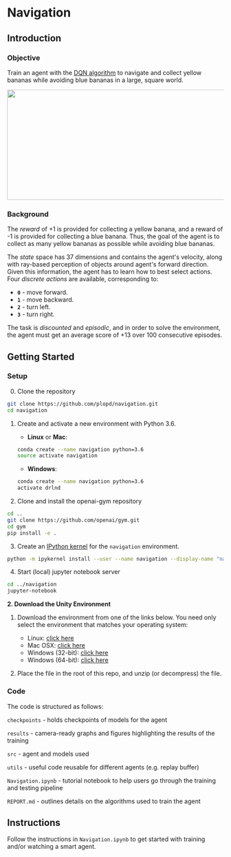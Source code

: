 [//]: # (Image References)

# Navigation

## Introduction

### Objective

Train an agent with the [DQN algorithm](https://storage.googleapis.com/deepmind-media/dqn/DQNNaturePaper.pdf) to navigate and collect yellow bananas while avoiding blue bananas in a large, square world.

<p align="center"><a href="https://github.com/plopd/navigation/blob/master/results/trained_agent.gif">
 <img width="512" height="256" src="https://github.com/plopd/navigation/blob/master/results/trained_agent.gif"></a>
</p>

### Background

The *reward* of +1 is provided for collecting a yellow banana, and a reward of -1 is provided for collecting a blue banana.  Thus, the goal of the agent is to collect as many yellow bananas as possible while avoiding blue bananas.  

The *state* space has 37 dimensions and contains the agent's velocity, along with ray-based perception of objects around agent's forward direction.  Given this information, the agent has to learn how to best select actions. Four *discrete actions* are available, corresponding to:
- **`0`** - move forward.
- **`1`** - move backward.
- **`2`** - turn left.
- **`3`** - turn right.

The task is *discounted* and *episodic*, and in order to solve the environment, the agent must get an average score of +13 over 100 consecutive episodes.

## Getting Started

### Setup

0. Clone the repository
```bash
git clone https://github.com/plopd/navigation.git
cd navigation
```

1. Create and activate a new environment with Python 3.6.

	- __Linux__ or __Mac__: 
	```bash
	conda create --name navigation python=3.6
	source activate navigation
	```
	- __Windows__: 
	```bash
	conda create --name navigation python=3.6 
	activate drlnd
	```
	
2. Clone and install the openai-gym repository
```bash
cd ..
git clone https://github.com/openai/gym.git
cd gym
pip install -e .
```

3. Create an [IPython kernel](http://ipython.readthedocs.io/en/stable/install/kernel_install.html) for the `navigation` environment.  
```bash
python -m ipykernel install --user --name navigation --display-name "navigation"
```

4. Start (local) jupyter notebook server
```bash
cd ../navigation
jupyter-notebook
```

**2. Download the Unity Environment**

1. Download the environment from one of the links below. You need only select the environment that matches your operating system:
    - Linux: [click here](https://s3-us-west-1.amazonaws.com/udacity-drlnd/P1/Banana/Banana_Linux.zip)
    - Mac OSX: [click here](https://s3-us-west-1.amazonaws.com/udacity-drlnd/P1/Banana/Banana.app.zip)
    - Windows (32-bit): [click here](https://s3-us-west-1.amazonaws.com/udacity-drlnd/P1/Banana/Banana_Windows_x86.zip)
    - Windows (64-bit): [click here](https://s3-us-west-1.amazonaws.com/udacity-drlnd/P1/Banana/Banana_Windows_x86_64.zip)

2. Place the file in the root of this repo, and unzip (or decompress) the file.

### Code

The code is structured as follows:

`checkpoints` - holds checkpoints of models for the agent

`results` - camera-ready graphs and figures highlighting the results of the training

`src` - agent and models used

`utils` - useful code reusable for different agents (e.g. replay buffer)

`Navigation.ipynb` - tutorial notebook to help users go through the training and testing pipeline

`REPORT.md` - outlines details on the algorithms used to train the agent

## Instructions

Follow the instructions in `Navigation.ipynb` to get started with training and/or watching a smart agent.
